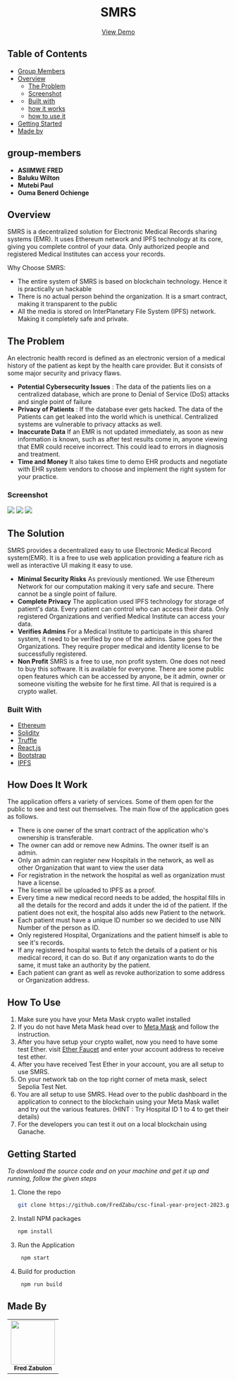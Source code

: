 <!-- PROJECT NAME -->
<div align="center">
  <h1 align="center">SMRS</h1>
  <p align="center">
    <a href="">View Demo</a>
  </p>
</div>

<!-- TABLE OF CONTENTS -->

## Table of Contents

- [Group Members](#group-members)
- [Overview](#overview)
  - [The Problem](#the-problem)
  - [Screenshot](#screenshot)
- [](#the-solution)
  - [Built with](#built-with)
  - [how it works](#how-it-works)
  - [how to use it](#how-to-use)
- [Getting Started](#getting-started)
- [Made by](#made-by)

## group-members

- **ASIIMWE FRED**
- **Baluku Wilton**
- **Mutebi Paul**
- **Ouma Benerd Ochienge**

## Overview

SMRS is a decentralized solution for Electronic Medical Records sharing systems (EMR). It uses Ethereum network and IPFS technology at its core, giving you complete control of your data. Only authorized people and registered Medical Institutes can access your records.

Why Choose SMRS:

- The entire system of SMRS is based on blockchain technology. Hence it is practically un hackable
- There is no actual person behind the organization. It is a smart contract, making it transparent to the public
- All the media is stored on InterPlanetary File System (IPFS) network. Making it completely safe and private.

<!-- THE PROBLEM -->

<a id="the-problem"></a>

## The Problem

An electronic health record is defined as an electronic version of a medical history of the patient as kept by the health care provider. But it consists of some major security and privacy flaws.

- **Potential Cybersecurity Issues** :
  The data of the patients lies on a centralized database, which are prone to Denial of Service (DoS) attacks and single point of failure
- **Privacy of Patients** :
  If the database ever gets hacked. The data of the Patients can get leaked into the world which is unethical. Centralized systems are vulnerable to privacy attacks as well.
- **Inaccurate Data**
  If an EMR is not updated immediately, as soon as new information is known, such as after test results come in, anyone viewing that EMR could receive incorrect. This could lead to errors in diagnosis and treatment.
- **Time and Money**
  It also takes time to demo EHR products and negotiate with EHR system vendors to choose and implement the right system for your practice.

### Screenshot

![](./solution-screenShots/1_first.png)
![](./solution-screenShots/2_second.png)
![](./solution-screenShots/3_third.png)

## The Solution

SMRS provides a decentralized easy to use Electronic Medical Record system(EMR). It is a free to use web application providing a feature rich as well as interactive UI making it easy to use.

- **Minimal Security Risks**
  As previously mentioned. We use Ethereum Network for our computation making it very safe and secure. There cannot be a single point of failure.
- **Complete Privacy**
  The application used IPFS technology for storage of patient's data. Every patient can control who can access their data. Only registered Organizations and verified Medical Institute can access your data.
- **Verifies Admins**
  For a Medical Institute to participate in this shared system, it need to be verified by one of the admins. Same goes for the Organizations. They require proper medical and identity license to be successfully registered.
- **Non Profit**
  SMRS is a free to use, non profit system. One does not need to buy this software. It is available for everyone. There are some public open features which can be accessed by anyone, be it admin, owner or someone visiting the website for he first time. All that is required is a crypto wallet.

### Built With

- [Ethereum](https://ethereum.org/en/)
- [Solidity](https://soliditylang.org/)
- [Truffle](https://trufflesuite.com/)
- [React.js](https://reactjs.org/)
- [Bootstrap](https://getbootstrap.com)
- [IPFS](https://ipfs.tech/)

## How Does It Work

The application offers a variety of services. Some of them open for the public to see and test out themselves. The main flow of the application goes as follows.

- There is one owner of the smart contract of the application who's ownership is transferable.
- The owner can add or remove new Admins. The owner itself is an admin.
- Only an admin can register new Hospitals in the network, as well as other Organization that want to view the user data
- For registration in the network the hospital as well as organization must have a license.
- The license will be uploaded to IPFS as a proof.
- Every time a new medical record needs to be added, the hospital fills in all the details for the record and adds it under the id of the patient. If the patient does not exit, the hospital also adds new Patient to the network.
- Each patient must have a unique ID number so we decided to use NIN Number of the person as ID.
- Only registered Hospital, Organizations and the patient himself is able to see it's records.
- If any registered hospital wants to fetch the details of a patient or his medical record, it can do so. But if any organization wants to do the same, it must take an authority by the patient.
- Each patient can grant as well as revoke authorization to some address or Organization address.

<!-- HOW TO USE -->

## How To Use

1. Make sure you have your Meta Mask crypto wallet installed
2. If you do not have Meta Mask head over to [Meta Mask](https://metamask.io/) and follow the instruction.
3. After you have setup your crypto wallet, now you need to have some test Ether. visit [Ether Faucet](https://sepoliafaucet.com/) and enter your account address to receive test ether.
4. After you have received Test Ether in your account, you are all setup to use SMRS.
5. On your network tab on the top right corner of meta mask, select Sepolia Test Net.
6. You are all setup to use SMRS. Head over to the public dashboard in the application to connect to the blockchain using your Meta Mask wallet and try out the various features.
   (HINT : Try Hospital ID 1 to 4 to get their details)
7. For the developers you can test it out on a local blockchain using Ganache.

<!-- GETTING STARTED -->

## Getting Started

_To download the source code and on your machine and get it up and running, follow the given steps_

1. Clone the repo
   ```sh
   git clone https://github.com/FredZabu/csc-final-year-project-2023.git
   ```
2. Install NPM packages
   ```sh
   npm install
   ```
3. Run the Application
   ```sh
    npm start
   ```
4. Build for production
   ```sh
    npm run build
   ```

<!-- MADE BY -->

## Made By

<table>
  <tbody><tr>
    <td align="center"><a href="https://github.com/FredZabu"><img src="https://avatars.githubusercontent.com/FredZabu" width="100px;"><br><sub><b>Fred Zabulon </b></sub></a><br/></a></td>
    </td>
  </tbody></tr>
</table>
